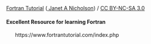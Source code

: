 <div xmlns:cc=" http://creativecommons.org/ns#" xmlns:dct = " http://purl.org/dc/terms/" about = "http://www.fortrantutorial.com/ downloads/"> <span property = "dct:title"><a href = "http://www.fortrantutorial.com" xmlns = "http://www.w3.org/1999/xhtml"> Fortran Tutorial</a></span> (<a rel = "cc:attributionURL" property = "cc:attributionName" href = " http://www.fortrantutorial.com"> Janet A Nicholson</a>) / <a rel = "license" href = "http://creativecommons.org/ licenses/by-nc-sa/3.0/">CC BY-NC-SA 3.0</a></div> 

</div>

#### Excellent Resource for learning Fortran

<ul>
    https://www.fortrantutorial.com/index.php      

</ul>


